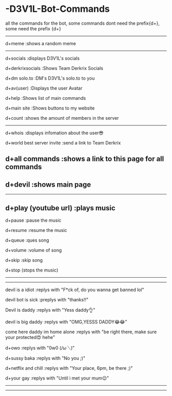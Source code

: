 # -D3V1L-Bot-Commands
all the commands for the bot, 
some commands dont need the prefix{d+}, 
some need the prefix {d+}
***********************************************************
d+meme
:shows a random meme
***************************************************************
d+socials
:displays D3V1L's socials

d+derkrixsocials
:Shows Team Derkrix Socials

d+dm solo.to
:DM's D3V1L's solo.to to you

d+av(user)
:Displays the user Avatar

d+help
:Shows list of main commands

d+main site
:Shows buttons to my website

d+count
:shows the amount of members in the server

**************************************************************************************
d+whois
:displays infomation about the user😎

d+world best server invite
:send a link to Team Derkrix

d+all commands
:shows a link to this page for all commands
------------------------------

d+devil
:shows main page
------------------------------
***************************************************
d+play (youtube url)
:plays music
---------------------------
d+pause
:pause the music

d+resume
:resume the music

d+queue
:ques song

d+volume
:volume of song

d+skip
:skip song
                     
d+stop
(stops the music)
****************************************************************
**********************************************************
devil is a idiot
:replys with "F*ck of, do you wanna get banned lol"

devil bot is sick
:preplys with "thanks!!"

Devil is daddy
:replys with "Yess daddy👌"

devil is big daddy
:replys with "OMG,YESSS DADDY😂😂"

come here daddy im home alone
:replys with "be right there, make sure your protected😍 hehe"

d+owo
:replys with "0w0  (*/ω＼*)"

d+sussy baka
:replys with "No you ;)"

d+netflix and chill
:replys with "Your place, 6pm, be there ;)"

d+your gay
:replys with "Until i met your mum😉"
*************************************************************
************************************************************

